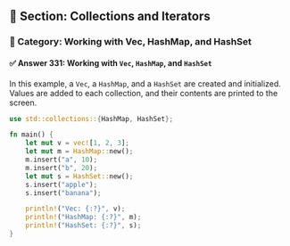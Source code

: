 ## 📘 Section: Collections and Iterators  
### 🔹 Category: Working with Vec, HashMap, and HashSet  
#### ✅ Answer 331: Working with `Vec`, `HashMap`, and `HashSet`

In this example, a `Vec`, a `HashMap`, and a `HashSet` are created and initialized. Values are added to each collection, and their contents are printed to the screen.

```rust
use std::collections::{HashMap, HashSet};

fn main() {
    let mut v = vec![1, 2, 3];
    let mut m = HashMap::new();
    m.insert("a", 10);
    m.insert("b", 20);
    let mut s = HashSet::new();
    s.insert("apple");
    s.insert("banana");

    println!("Vec: {:?}", v);
    println!("HashMap: {:?}", m);
    println!("HashSet: {:?}", s);
}
```
